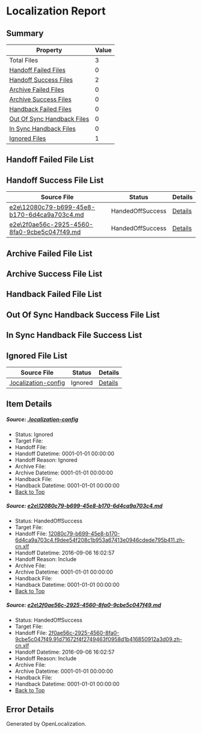 # <a name='report-top'></a> Localization Report

## Summary
 Property | Value 
 -------- | ----- 
 Total Files | 3
[ Handoff Failed Files ](#handoff-failed-list)| 0
[ Handoff Success Files ](#handoff-success-list)| 2
[ Archive Failed Files ](#archive-failed-list)| 0
[ Archive Success Files ](#archive-success-list)| 0
[ Handback Failed Files ](#handback-failed-list)| 0
[ Out Of Sync Handback Files ](#outofsync-handback-success-list)| 0
[ In Sync Handback Files ](#insync-handback-success-list)| 0
[ Ignored Files ](#ignored-list)| 1

## <a name='handoff-failed-list'></a> Handoff Failed File List

## <a name='handoff-success-list'></a> Handoff Success File List
 Source File | Status | Details 
 ----------- | ------ | ------- 
 [e2e\12080c79-b699-45e8-b170-6d4ca9a703c4.md](https://github.com/OpenLocalizationTestOrg/ol-test0/blob/d7a2386b89e87039dc362a7296705f1da6e79cb2/e2e/12080c79-b699-45e8-b170-6d4ca9a703c4.md) | HandedOffSuccess | [Details](#1b878c84bdd89019682d20fcb449d7d188ca3ad71)
 [e2e\2f0ae56c-2925-4560-8fa0-9cbe5c047f49.md](https://github.com/OpenLocalizationTestOrg/ol-test0/blob/d7a2386b89e87039dc362a7296705f1da6e79cb2/e2e/2f0ae56c-2925-4560-8fa0-9cbe5c047f49.md) | HandedOffSuccess | [Details](#d34c1a4d5b43edc85af92b547785ce8a974146582)

## <a name='archive-failed-list'></a> Archive Failed File List

## <a name='archive-success-list'></a> Archive Success File List

## <a name='handback-failed-list'></a> Handback Failed File List

## <a name='outofsync-handback-success-list'></a> Out Of Sync Handback Success File List

## <a name='insync-handback-success-list'></a> In Sync Handback File Success List

## <a name='ignored-list'></a> Ignored File List
 Source File | Status | Details 
 ----------- | ------ | ------- 
 [.localization-config](https://github.com/OpenLocalizationTestOrg/ol-test0/blob/d7a2386b89e87039dc362a7296705f1da6e79cb2/.localization-config) | Ignored | [Details](#3d4f252ac210baf56311d7e97dcc2db10974dbd20)

## Item Details
##### <a name='3d4f252ac210baf56311d7e97dcc2db10974dbd20'></a> Source: [.localization-config](https://github.com/OpenLocalizationTestOrg/ol-test0/blob/d7a2386b89e87039dc362a7296705f1da6e79cb2/.localization-config)
* Status: Ignored
* Target File: 
* Handoff File: 
* Handoff Datetime: 0001-01-01 00:00:00
* Handoff Reason: Ignored
* Archive File: 
* Archive Datetime: 0001-01-01 00:00:00
* Handback File: 
* Handback Datetime: 0001-01-01 00:00:00
* [Back to Top](#report-top)

##### <a name='1b878c84bdd89019682d20fcb449d7d188ca3ad71'></a> Source: [e2e\12080c79-b699-45e8-b170-6d4ca9a703c4.md](https://github.com/OpenLocalizationTestOrg/ol-test0/blob/d7a2386b89e87039dc362a7296705f1da6e79cb2/e2e/12080c79-b699-45e8-b170-6d4ca9a703c4.md)
* Status: HandedOffSuccess
* Target File: 
* Handoff File: [12080c79-b699-45e8-b170-6d4ca9a703c4.f9dee54f208c1b953a67413e0946cdede795b411.zh-cn.xlf](https://github.com/OpenLocalizationTestOrg/ol-test0-handoff/blob/179a6ff207267d374974f17824c233c0d86189ab/ol-handoff/OpenLocalizationTestOrg/ol-test0-zhcn/ci/ht/12080c79-b699-45e8-b170-6d4ca9a703c4.f9dee54f208c1b953a67413e0946cdede795b411.zh-cn.xlf)
* Handoff Datetime: 2016-09-06 16:02:57
* Handoff Reason: Include
* Archive File: 
* Archive Datetime: 0001-01-01 00:00:00
* Handback File: 
* Handback Datetime: 0001-01-01 00:00:00
* [Back to Top](#report-top)

##### <a name='d34c1a4d5b43edc85af92b547785ce8a974146582'></a> Source: [e2e\2f0ae56c-2925-4560-8fa0-9cbe5c047f49.md](https://github.com/OpenLocalizationTestOrg/ol-test0/blob/d7a2386b89e87039dc362a7296705f1da6e79cb2/e2e/2f0ae56c-2925-4560-8fa0-9cbe5c047f49.md)
* Status: HandedOffSuccess
* Target File: 
* Handoff File: [2f0ae56c-2925-4560-8fa0-9cbe5c047f49.91d71672f4f2749463f0958d1b416850912a3d09.zh-cn.xlf](https://github.com/OpenLocalizationTestOrg/ol-test0-handoff/blob/179a6ff207267d374974f17824c233c0d86189ab/ol-handoff/OpenLocalizationTestOrg/ol-test0-zhcn/ci/ht/2f0ae56c-2925-4560-8fa0-9cbe5c047f49.91d71672f4f2749463f0958d1b416850912a3d09.zh-cn.xlf)
* Handoff Datetime: 2016-09-06 16:02:57
* Handoff Reason: Include
* Archive File: 
* Archive Datetime: 0001-01-01 00:00:00
* Handback File: 
* Handback Datetime: 0001-01-01 00:00:00
* [Back to Top](#report-top)


## Error Details

Generated by OpenLocalization.
